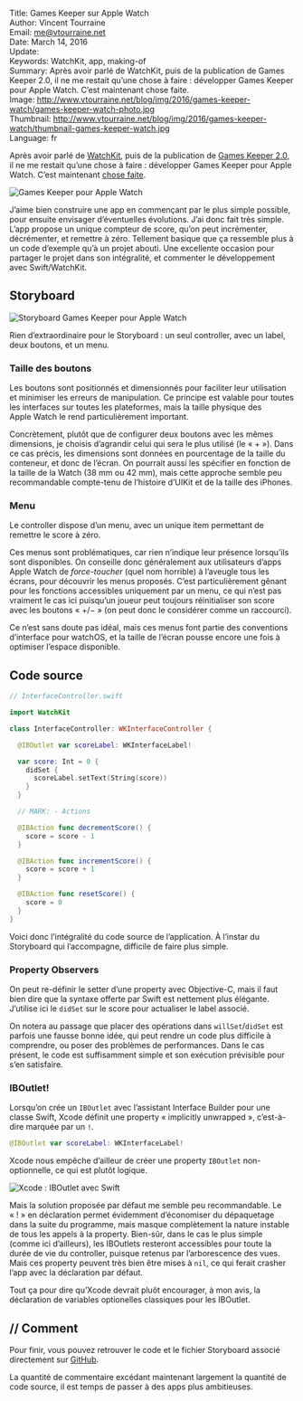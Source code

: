 Title:     Games Keeper sur Apple Watch  
Author:    Vincent Tourraine  
Email:     me@vtourraine.net  
Date:      March 14, 2016  
Update:   
Keywords:  WatchKit, app, making-of  
Summary:   Après avoir parlé de WatchKit, puis de la publication de Games Keeper 2.0, il ne me restait qu’une chose à faire : développer Games Keeper pour Apple Watch. C’est maintenant chose faite.  
Image:     http://www.vtourraine.net/blog/img/2016/games-keeper-watch/games-keeper-watch-photo.jpg  
Thumbnail: http://www.vtourraine.net/blog/img/2016/games-keeper-watch/thumbnail-games-keeper-watch.jpg  
Language:  fr  


Après avoir parlé de [WatchKit](http://www.vtourraine.net/blog/2016/watchos-2-transition), puis de la publication de [Games Keeper 2.0](http://www.vtourraine.net/blog/2016/games-keeper-2-0), il ne me restait qu’une chose à faire : développer Games Keeper pour Apple Watch. C’est maintenant [chose faite](https://itunes.apple.com/app/games-keeper/id674138310?mt=8).

![Games Keeper pour Apple Watch](http://www.vtourraine.net/blog/img/2016/games-keeper-watch/games-keeper-watch-photo.jpg)

J’aime bien construire une app en commençant par le plus simple possible, pour ensuite envisager d’éventuelles évolutions. J’ai donc fait très simple. L’app propose un unique compteur de score, qu’on peut incrémenter, décrémenter, et remettre à zéro. Tellement basique que ça ressemble plus à un code d’exemple qu’à un projet abouti. Une excellente occasion pour partager le projet dans son intégralité, et commenter le développement avec Swift/WatchKit.


## Storyboard

![Storyboard Games Keeper pour Apple Watch](http://www.vtourraine.net/blog/img/2016/games-keeper-watch/games-keeper-watch-storyboard.png)

Rien d’extraordinaire pour le Storyboard : un seul controller, avec un label, deux boutons, et un menu.


### Taille des boutons

Les boutons sont positionnés et dimensionnés pour faciliter leur utilisation et minimiser les erreurs de manipulation. Ce principe est valable pour toutes les interfaces sur toutes les plateformes, mais la taille physique des Apple Watch le rend particulièrement important.

Concrètement, plutôt que de configurer deux boutons avec les mêmes dimensions, je choisis d’agrandir celui qui sera le plus utilisé (le « + »). Dans ce cas précis, les dimensions sont données en pourcentage de la taille du conteneur, et donc de l’écran. On pourrait aussi les spécifier en fonction de la taille de la Watch (38 mm ou 42 mm), mais cette approche semble peu recommandable compte-tenu de l’histoire d’UIKit et de la taille des iPhones.


### Menu

Le controller dispose d’un menu, avec un unique item permettant de remettre le score à zéro.

Ces menus sont problématiques, car rien n’indique leur présence lorsqu’ils sont disponibles. On conseille donc généralement aux utilisateurs d’apps Apple Watch de _force-toucher_ (quel nom horrible) à l’aveugle tous les écrans, pour découvrir les menus proposés. C’est particulièrement gênant pour les fonctions accessibles uniquement par un menu, ce qui n’est pas vraiment le cas ici puisqu’un joueur peut toujours réinitialiser son score avec les boutons « +/− » (on peut donc le considérer comme un raccourci).

Ce n’est sans doute pas idéal, mais ces menus font partie des conventions d’interface pour watchOS, et la taille de l’écran pousse encore une fois à optimiser l’espace disponible.


## Code source

``` swift
// InterfaceController.swift

import WatchKit

class InterfaceController: WKInterfaceController {

  @IBOutlet var scoreLabel: WKInterfaceLabel!

  var score: Int = 0 {
    didSet {
      scoreLabel.setText(String(score))
    }
  }

  // MARK: - Actions

  @IBAction func decrementScore() {
    score = score - 1
  }

  @IBAction func incrementScore() {
    score = score + 1
  }

  @IBAction func resetScore() {
    score = 0
  }
}
```

Voici donc l’intégralité du code source de l’application. À l’instar du Storyboard qui l’accompagne, difficile de faire plus simple.


### Property Observers

On peut re-définir le setter d’une property avec Objective-C, mais il faut bien dire que la syntaxe offerte par Swift est nettement plus élégante. J’utilise ici le `didSet` sur le score pour actualiser le label associé.

On notera au passage que placer des opérations dans `willSet`/`didSet` est parfois une fausse bonne idée, qui peut rendre un code plus difficile à comprendre, ou poser des problèmes de performances. Dans le cas présent, le code est suffisamment simple et son exécution prévisible pour s’en satisfaire.


### IBOutlet!

Lorsqu’on crée un `IBOutlet` avec l’assistant Interface Builder pour une classe Swift, Xcode définit une property « implicitly unwrapped », c’est-à-dire marquée par un `!`.

``` swift
@IBOutlet var scoreLabel: WKInterfaceLabel!
```

Xcode nous empêche d’ailleur de créer une property `IBOutlet` non-optionnelle, ce qui est plutôt logique.

![Xcode : IBOutlet avec Swift](http://www.vtourraine.net/blog/img/2016/games-keeper-watch/xcode-swift-iboutlet.png)

Mais la solution proposée par défaut me semble peu recommandable. Le « ! » en déclaration permet évidemment d’économiser du dépaquetage dans la suite du programme, mais masque complètement la nature instable de tous les appels à la property. Bien-sûr, dans le cas le plus simple (comme ici d’ailleurs), les IBOutlets resteront accessibles pour toute la durée de vie du controller, puisque retenus par l’arborescence des vues. Mais ces property peuvent très bien être mises à `nil`, ce qui ferait crasher l’app avec la déclaration par défaut.

Tout ça pour dire qu’Xcode devrait pluôt encourager, à mon avis, la déclaration de variables optionelles classiques pour les IBOutlet.


## // Comment

Pour finir, vous pouvez retrouver le code et le fichier Storyboard associé directement sur [GitHub](https://gist.github.com/vtourraine/86f8871fdbbb696064b2). 

La quantité de commentaire excédant maintenant largement la quantité de code source, il est temps de passer à des apps plus ambitieuses.
